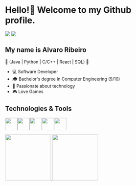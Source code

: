 # Hello!👋 Welcome to my Github profile.
<div>
<a href="https://www.linkedin.com/in/alvaro-s-ribeiro" target="_blank"><img loading="lazy" src="https://img.shields.io/badge/-LinkedIn-%230077B5?style=for-the-badge&logo=linkedin&logoColor=white" target="_blank"></a>   
<a href="https://instagram.com/_alvaro.ribeiro" target="_blank"><img loading="lazy" src="https://img.shields.io/badge/-Instagram-%23E4405F?style=for-the-badge&logo=instagram&logoColor=white" target="_blank"></a>
</div>

## My name is Alvaro Ribeiro
🚀 (Java | Python | C/C++ | React | SQL) 🚀
- 💻 Software Developer
- 🎓 Bachelor's degree in Computer Engineering (9/10)
- 📱 Passionate about technology
- 🎮 Love Games

## Technologies & Tools
<img loading="lazy" src="https://cdn.jsdelivr.net/gh/devicons/devicon@latest/icons/java/java-original-wordmark.svg" width="40" height="40"/><img src="https://cdn.jsdelivr.net/gh/devicons/devicon@latest/icons/python/python-original-wordmark.svg" width="40" height="40"/><img src="https://cdn.jsdelivr.net/gh/devicons/devicon@latest/icons/cplusplus/cplusplus-original.svg" width="40" height="40"/><img src="https://cdn.jsdelivr.net/gh/devicons/devicon@latest/icons/react/react-original-wordmark.svg" width="40" height="40"/><img src="https://cdn.jsdelivr.net/gh/devicons/devicon@latest/icons/mysql/mysql-original-wordmark.svg" width="40" height="40"/>
<div>
<a href="https://github.com/Alvaro-Ribeiro">
<img loading="lazy" height="150em" src="https://github-readme-stats.vercel.app/api/top-langs/?username=Alvaro-Ribeiro&layout=compact&langs_count=7&theme=dracula"/>
<img loading="lazy" height="150em" src="https://github-readme-stats.vercel.app/api?username=Alvaro-Ribeiro&show_icons=true&theme=dracula&include_all_commits=true&count_private=true"/>
</div>
